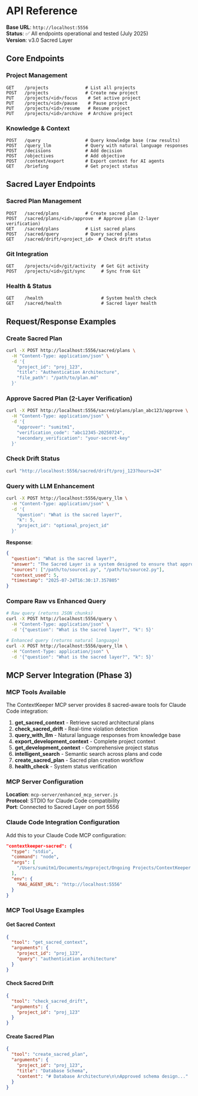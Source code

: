 # API Reference

**Base URL**: `http://localhost:5556`  
**Status**: ✅ All endpoints operational and tested (July 2025)  
**Version**: v3.0 Sacred Layer

## Core Endpoints

### Project Management
```http
GET    /projects              # List all projects
POST   /projects              # Create new project
PUT    /projects/<id>/focus    # Set active project
PUT    /projects/<id>/pause    # Pause project
PUT    /projects/<id>/resume   # Resume project
PUT    /projects/<id>/archive  # Archive project
```

### Knowledge & Context
```http
POST   /query                 # Query knowledge base (raw results)
POST   /query_llm             # Query with natural language responses
POST   /decisions             # Add decision
POST   /objectives            # Add objective  
POST   /context/export        # Export context for AI agents
GET    /briefing              # Get project status
```

## Sacred Layer Endpoints

### Sacred Plan Management
```http
POST   /sacred/plans          # Create sacred plan
POST   /sacred/plans/<id>/approve  # Approve plan (2-layer verification)
GET    /sacred/plans          # List sacred plans
POST   /sacred/query          # Query sacred plans
GET    /sacred/drift/<project_id>  # Check drift status
```

### Git Integration
```http
GET    /projects/<id>/git/activity  # Get Git activity
POST   /projects/<id>/git/sync      # Sync from Git
```

### Health & Status
```http
GET    /health                      # System health check
GET    /sacred/health               # Sacred layer health
```

## Request/Response Examples

### Create Sacred Plan
```bash
curl -X POST http://localhost:5556/sacred/plans \
  -H "Content-Type: application/json" \
  -d '{
    "project_id": "proj_123",
    "title": "Authentication Architecture", 
    "file_path": "/path/to/plan.md"
  }'
```

### Approve Sacred Plan (2-Layer Verification)
```bash
curl -X POST http://localhost:5556/sacred/plans/plan_abc123/approve \
  -H "Content-Type: application/json" \
  -d '{
    "approver": "sumitm1",
    "verification_code": "abc12345-20250724",
    "secondary_verification": "your-secret-key"
  }'
```

### Check Drift Status
```bash
curl "http://localhost:5556/sacred/drift/proj_123?hours=24"
```

### Query with LLM Enhancement
```bash
curl -X POST http://localhost:5556/query_llm \
  -H "Content-Type: application/json" \
  -d '{
    "question": "What is the sacred layer?",
    "k": 5,
    "project_id": "optional_project_id"
  }'
```

**Response**:
```json
{
  "question": "What is the sacred layer?",
  "answer": "The Sacred Layer is a system designed to ensure that approved plans cannot be modified...",
  "sources": ["/path/to/source1.py", "/path/to/source2.py"],
  "context_used": 5,
  "timestamp": "2025-07-24T16:30:17.357805"
}
```

### Compare Raw vs Enhanced Query
```bash
# Raw query (returns JSON chunks)
curl -X POST http://localhost:5556/query \
  -H "Content-Type: application/json" \
  -d '{"question": "What is the sacred layer?", "k": 5}'

# Enhanced query (returns natural language)
curl -X POST http://localhost:5556/query_llm \
  -H "Content-Type: application/json" \
  -d '{"question": "What is the sacred layer?", "k": 5}'
```

## MCP Server Integration (Phase 3)

### MCP Tools Available
The ContextKeeper MCP server provides 8 sacred-aware tools for Claude Code integration:

1. **get_sacred_context** - Retrieve sacred architectural plans
2. **check_sacred_drift** - Real-time violation detection
3. **query_with_llm** - Natural language responses from knowledge base
4. **export_development_context** - Complete project context
5. **get_development_context** - Comprehensive project status
6. **intelligent_search** - Semantic search across plans and code
7. **create_sacred_plan** - Sacred plan creation workflow
8. **health_check** - System status verification

### MCP Server Configuration
**Location**: `mcp-server/enhanced_mcp_server.js`  
**Protocol**: STDIO for Claude Code compatibility  
**Port**: Connected to Sacred Layer on port 5556  

### Claude Code Integration Configuration
Add this to your Claude Code MCP configuration:
```json
"contextkeeper-sacred": {
  "type": "stdio",
  "command": "node",
  "args": [
    "/Users/sumitm1/Documents/myproject/Ongoing Projects/ContextKeeper Pro/ContextKeeper v3 Upgrade/contextkeeper/mcp-server/enhanced_mcp_server.js"
  ],
  "env": {
    "RAG_AGENT_URL": "http://localhost:5556"
  }
}
```

### MCP Tool Usage Examples

#### Get Sacred Context
```json
{
  "tool": "get_sacred_context",
  "arguments": {
    "project_id": "proj_123",
    "query": "authentication architecture"
  }
}
```

#### Check Sacred Drift
```json
{
  "tool": "check_sacred_drift", 
  "arguments": {
    "project_id": "proj_123"
  }
}
```

#### Create Sacred Plan
```json
{
  "tool": "create_sacred_plan",
  "arguments": {
    "project_id": "proj_123",
    "title": "Database Schema",
    "content": "# Database Architecture\n\nApproved schema design..."
  }
}
```